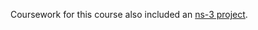 Coursework for this course also included an [ns-3 project](https://github.com/tanjim17/Improved-RTO-Algorithm).
